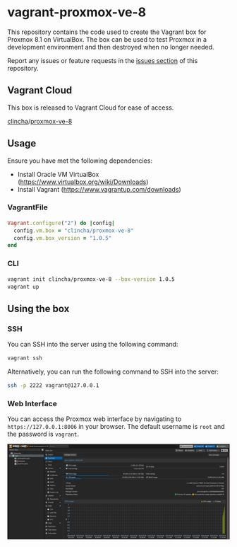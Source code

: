 # vagrant-proxmox-ve-8

This repository contains the code used to create the Vagrant box for Proxmox 8.1 on VirtualBox. The box can be used to test Proxmox in a development environment and then destroyed when no longer needed.

Report any issues or feature requests in the [issues section](https://github.com/clincha-org/vagrant-proxmox-ve-8/issues) of this repository.

## Vagrant Cloud

This box is released to Vagrant Cloud for ease of access.

[clincha](https://app.vagrantup.com/clincha)/[proxmox-ve-8](https://app.vagrantup.com/clincha/boxes/proxmox-ve-8)

## Usage

Ensure you have met the following dependencies:

- Install Oracle VM VirtualBox (https://www.virtualbox.org/wiki/Downloads)
- Install Vagrant (https://www.vagrantup.com/downloads)

### VagrantFile

```ruby
Vagrant.configure("2") do |config|
  config.vm.box = "clincha/proxmox-ve-8"
  config.vm.box_version = "1.0.5"
end
```

### CLI

```bash
vagrant init clincha/proxmox-ve-8 --box-version 1.0.5
vagrant up
```

## Using the box

### SSH

You can SSH into the server using the following command:

```bash
vagrant ssh
```

Alternatively, you can run the following command to SSH into the server:

```bash
ssh -p 2222 vagrant@127.0.0.1
``` 

### Web Interface

You can access the Proxmox web interface by navigating to `https://127.0.0.1:8006` in your browser. The default username is `root` and the password is `vagrant`.

![proxmox-gui.png](img/proxmox-gui.png)